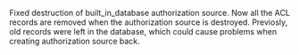 Fixed destruction of built_in_database authorization source. Now all the ACL records are removed when the authorization source is destroyed. Previosly, old records were left in the database, which could cause problems when creating authorization source back.
